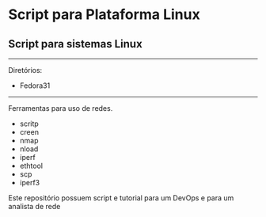 # Script para Plataforma Linux
## Script para sistemas Linux
---
Diretórios:
- Fedora31

---
Ferramentas para uso de redes.
* scritp
* creen
* nmap
* nload
* iperf
* ethtool
* scp
* iperf3

Este repositório possuem script e tutorial para um DevOps e para um analista de rede
